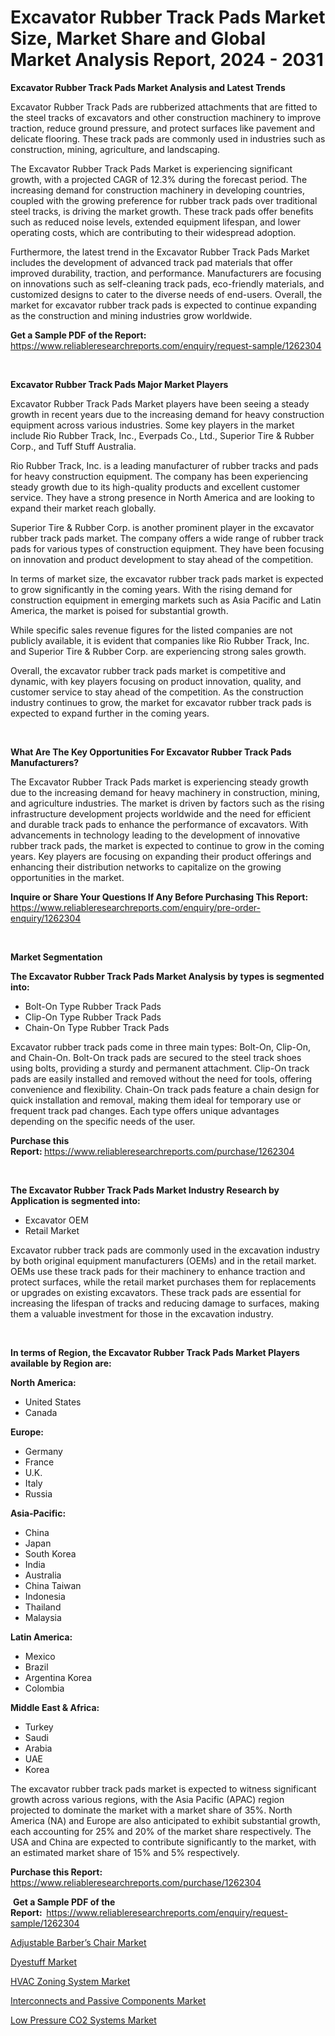 <p><h1>Excavator Rubber Track Pads Market Size, Market Share and Global Market Analysis Report, 2024 - 2031</h1></p><p><strong>Excavator Rubber Track Pads Market Analysis and Latest Trends</strong></p>
<p><p>Excavator Rubber Track Pads are rubberized attachments that are fitted to the steel tracks of excavators and other construction machinery to improve traction, reduce ground pressure, and protect surfaces like pavement and delicate flooring. These track pads are commonly used in industries such as construction, mining, agriculture, and landscaping.</p><p>The Excavator Rubber Track Pads Market is experiencing significant growth, with a projected CAGR of 12.3% during the forecast period. The increasing demand for construction machinery in developing countries, coupled with the growing preference for rubber track pads over traditional steel tracks, is driving the market growth. These track pads offer benefits such as reduced noise levels, extended equipment lifespan, and lower operating costs, which are contributing to their widespread adoption.</p><p>Furthermore, the latest trend in the Excavator Rubber Track Pads Market includes the development of advanced track pad materials that offer improved durability, traction, and performance. Manufacturers are focusing on innovations such as self-cleaning track pads, eco-friendly materials, and customized designs to cater to the diverse needs of end-users. Overall, the market for excavator rubber track pads is expected to continue expanding as the construction and mining industries grow worldwide.</p></p>
<p><strong>Get a Sample PDF of the Report:&nbsp;</strong> <a href="https://www.reliableresearchreports.com/enquiry/request-sample/1262304">https://www.reliableresearchreports.com/enquiry/request-sample/1262304</a></p>
<p>&nbsp;</p>
<p><strong>Excavator Rubber Track Pads Major Market Players</strong></p>
<p><p>Excavator Rubber Track Pads Market players have been seeing a steady growth in recent years due to the increasing demand for heavy construction equipment across various industries. Some key players in the market include Rio Rubber Track, Inc., Everpads Co., Ltd., Superior Tire & Rubber Corp., and Tuff Stuff Australia.</p><p>Rio Rubber Track, Inc. is a leading manufacturer of rubber tracks and pads for heavy construction equipment. The company has been experiencing steady growth due to its high-quality products and excellent customer service. They have a strong presence in North America and are looking to expand their market reach globally.</p><p>Superior Tire & Rubber Corp. is another prominent player in the excavator rubber track pads market. The company offers a wide range of rubber track pads for various types of construction equipment. They have been focusing on innovation and product development to stay ahead of the competition.</p><p>In terms of market size, the excavator rubber track pads market is expected to grow significantly in the coming years. With the rising demand for construction equipment in emerging markets such as Asia Pacific and Latin America, the market is poised for substantial growth.</p><p>While specific sales revenue figures for the listed companies are not publicly available, it is evident that companies like Rio Rubber Track, Inc. and Superior Tire & Rubber Corp. are experiencing strong sales growth.</p><p>Overall, the excavator rubber track pads market is competitive and dynamic, with key players focusing on product innovation, quality, and customer service to stay ahead of the competition. As the construction industry continues to grow, the market for excavator rubber track pads is expected to expand further in the coming years.</p></p>
<p>&nbsp;</p>
<p><strong>What Are The Key Opportunities For Excavator Rubber Track Pads Manufacturers?</strong></p>
<p><p>The Excavator Rubber Track Pads market is experiencing steady growth due to the increasing demand for heavy machinery in construction, mining, and agriculture industries. The market is driven by factors such as the rising infrastructure development projects worldwide and the need for efficient and durable track pads to enhance the performance of excavators. With advancements in technology leading to the development of innovative rubber track pads, the market is expected to continue to grow in the coming years. Key players are focusing on expanding their product offerings and enhancing their distribution networks to capitalize on the growing opportunities in the market.</p></p>
<p><strong>Inquire or Share Your Questions If Any Before Purchasing This Report:</strong> <a href="https://www.reliableresearchreports.com/enquiry/pre-order-enquiry/1262304">https://www.reliableresearchreports.com/enquiry/pre-order-enquiry/1262304</a></p>
<p>&nbsp;</p>
<p><strong>Market Segmentation</strong></p>
<p><strong>The Excavator Rubber Track Pads Market Analysis by types is segmented into:</strong></p>
<p><ul><li>Bolt-On Type Rubber Track Pads</li><li>Clip-On Type Rubber Track Pads</li><li>Chain-On Type Rubber Track Pads</li></ul></p>
<p><p>Excavator rubber track pads come in three main types: Bolt-On, Clip-On, and Chain-On. Bolt-On track pads are secured to the steel track shoes using bolts, providing a sturdy and permanent attachment. Clip-On track pads are easily installed and removed without the need for tools, offering convenience and flexibility. Chain-On track pads feature a chain design for quick installation and removal, making them ideal for temporary use or frequent track pad changes. Each type offers unique advantages depending on the specific needs of the user.</p></p>
<p><strong>Purchase this Report:&nbsp;</strong><a href="https://www.reliableresearchreports.com/purchase/1262304">https://www.reliableresearchreports.com/purchase/1262304</a></p>
<p>&nbsp;</p>
<p><strong>The Excavator Rubber Track Pads Market Industry Research by Application is segmented into:</strong></p>
<p><ul><li>Excavator OEM</li><li>Retail Market</li></ul></p>
<p><p>Excavator rubber track pads are commonly used in the excavation industry by both original equipment manufacturers (OEMs) and in the retail market. OEMs use these track pads for their machinery to enhance traction and protect surfaces, while the retail market purchases them for replacements or upgrades on existing excavators. These track pads are essential for increasing the lifespan of tracks and reducing damage to surfaces, making them a valuable investment for those in the excavation industry.</p></p>
<p>&nbsp;</p>
<p><strong>In terms of Region, the Excavator Rubber Track Pads Market Players available by Region are:</strong></p>
<p>
    <p> <strong> North America: </strong>
        <ul>
            <li>United States</li>
            <li>Canada</li>
        </ul>
        </p> 
    <p> <strong> Europe: </strong>
        <ul>
            <li>Germany</li>
            <li>France</li>
            <li>U.K.</li>
            <li>Italy</li>
            <li>Russia</li>
        </ul>
        </p> 
    <p> <strong> Asia-Pacific: </strong>
        <ul>
            <li>China</li>
            <li>Japan</li>
            <li>South Korea</li>
            <li>India</li>
            <li>Australia</li>
            <li>China Taiwan</li>
            <li>Indonesia</li>
            <li>Thailand</li>
            <li>Malaysia</li>
        </ul>
        </p> 
    <p> <strong> Latin America: </strong>
        <ul>
            <li>Mexico</li>
            <li>Brazil</li>
            <li>Argentina Korea</li>
            <li>Colombia</li>
        </ul>
        </p> 
    <p> <strong> Middle East & Africa: </strong>
        <ul>
            <li>Turkey</li>
            <li>Saudi</li>
            <li>Arabia</li>
            <li>UAE</li>
            <li>Korea</li>
        </ul>
    </p>
    </p>
<p><p>The excavator rubber track pads market is expected to witness significant growth across various regions, with the Asia Pacific (APAC) region projected to dominate the market with a market share of 35%. North America (NA) and Europe are also anticipated to exhibit substantial growth, each accounting for 25% and 20% of the market share respectively. The USA and China are expected to contribute significantly to the market, with an estimated market share of 15% and 5% respectively.</p></p>
<p><strong>Purchase this Report: </strong><a href="https://www.reliableresearchreports.com/purchase/1262304">https://www.reliableresearchreports.com/purchase/1262304</a></p>
<p>&nbsp;<strong>Get a Sample PDF of the Report:&nbsp;&nbsp;</strong><a href="https://www.reliableresearchreports.com/enquiry/request-sample/1262304">https://www.reliableresearchreports.com/enquiry/request-sample/1262304</a></p>
<p><strong></strong></p>
<p><p><a href="https://github.com/mabutironaldo/Market-Research-Report-List-3/blob/main/adjustable-barbers-chair-market.md">Adjustable Barber’s Chair Market</a></p><p><a href="https://medium.com/@cletaturner879789/dyestuff-market-trends-and-market-analysis-forecasted-for-period-2024-2031-e7b4aa031ca8">Dyestuff Market</a></p><p><a href="https://github.com/Paul14Anderson63/Market-Research-Report-List-2/blob/main/hvac-zoning-system-market.md">HVAC Zoning System Market</a></p><p><a href="https://medium.com/@cletaturner879789/interconnects-and-passive-components-market-comprehensive-assessment-by-type-application-and-f70f765f0c69">Interconnects and Passive Components Market</a></p><p><a href="https://issuu.com/reportprime-2/docs/low-pressure-co2-systems-market-size-2030.pptx">Low Pressure CO2 Systems Market</a></p></p>